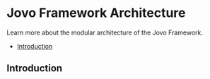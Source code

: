 # Jovo Framework Architecture

Learn more about the modular architecture of the Jovo Framework.

* [Introduction](#introduction)

## Introduction



<!--[metadata]: {
                "description": "Learn more about the modular architecture of the Jovo Framework.",
		        "route": "architecture"
                }-->
